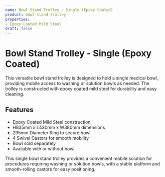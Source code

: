 ```yaml
---
name: Bowl Stand Trolley - Single (Epoxy Coated)
product: bowl-stand-trolley
properties:
- Epoxy Coated Mild Steel
draft: false
---
```


# Bowl Stand Trolley - Single (Epoxy Coated)

This versatile bowl stand trolley is designed to hold a single medical bowl, providing mobile access to washing or solution bowls as needed. The trolley is constructed with epoxy coated mild steel for durability and easy cleaning.

## Features

- Epoxy Coated Mild Steel construction
- H835mm x L430mm x W380mm dimensions
- 295mm Diameter Ring to secure bowl
- 4 Swivel Castors for smooth mobility
- Bowl sold separately
- Available with or without bowl

This single bowl stand trolley provides a convenient mobile solution for procedures requiring washing or solution bowls, with a stable platform and smooth-rolling castors for easy positioning.
